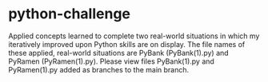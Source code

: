 # python-challenge
Applied concepts learned to complete two real-world situations in which my iteratively improved upon Python skills are on display. The file names of these applied, real-world situations are PyBank (PyBank(1).py) and PyRamen (PyRamen(1).py).
Please view files PyBank(1).py and PyRamen(1).py added as branches to the main branch. 
